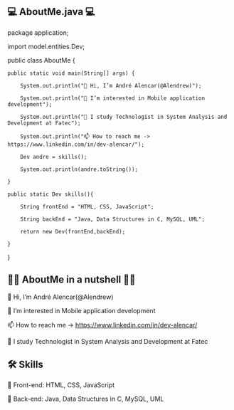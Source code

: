 ## 💻 AboutMe.java 💻


package application;

import model.entities.Dev;

public class AboutMe {

	public static void main(String[] args) {
		
        System.out.println("👋 Hi, I’m André Alencar(@Alendrew)");
		
        System.out.println("👀 I’m interested in Mobile application development");

        System.out.println("📘 I study Technologist in System Analysis and Development at Fatec");
        
        System.out.println("📫 How to reach me -> https://www.linkedin.com/in/dev-alencar/");
        
        Dev andre = skills();
        
        System.out.println(andre.toString());
        
	}
        
	public static Dev skills(){
		
        String frontEnd = "HTML, CSS, JavaScript";
        
        String backEnd = "Java, Data Structures in C, MySQL, UML";
        
        return new Dev(frontEnd,backEnd);
        
	}   
	
}

## 👨‍💻 AboutMe in a nutshell 👨‍💻

👋 Hi, I’m André Alencar(@Alendrew)

👀 I’m interested in Mobile application development

📫 How to reach me -> https://www.linkedin.com/in/dev-alencar/

📘 I study Technologist in System Analysis and Development at Fatec

## 🛠 Skills

🙂 Front-end: HTML, CSS, JavaScript

🤯 Back-end: Java, Data Structures in C, MySQL, UML

<!---
Alendrew/Alendrew is a ✨ special ✨ repository because its `README.md` (this file) appears on your GitHub profile.
You can click the Preview link to take a look at your changes.
--->

